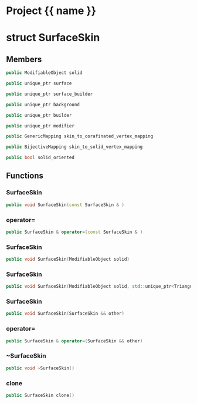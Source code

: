 <script setup>
import {useRoute} from 'vitepress'
const {path} = useRoute()
const tokens = path.split('/')
const words = tokens[2].split('-');
for (let i = 0; i < words.length; i++) {
    words[i] = words[i].charAt(0).toUpperCase() + words[i].slice(1);
    words[i] = words[i].replace('geode', 'Geode')
}
const name = words.join('-');
</script>
# Project {{ name }}

# struct SurfaceSkin


## Members

```cpp
public ModifiableObject solid

```

```cpp
public unique_ptr surface

```

```cpp
public unique_ptr surface_builder

```

```cpp
public unique_ptr background

```

```cpp
public unique_ptr builder

```

```cpp
public unique_ptr modifier

```

```cpp
public GenericMapping skin_to_corafinated_vertex_mapping

```

```cpp
public BijectiveMapping skin_to_solid_vertex_mapping

```

```cpp
public bool solid_oriented

```



## Functions

### SurfaceSkin

```cpp
public void SurfaceSkin(const SurfaceSkin & )
```


### operator=

```cpp
public SurfaceSkin & operator=(const SurfaceSkin & )
```


### SurfaceSkin

```cpp
public void SurfaceSkin(ModifiableObject solid)
```


### SurfaceSkin

```cpp
public void SurfaceSkin(ModifiableObject solid, std::unique_ptr<TriangulatedSurface2D> && mesh, const GenericMapping<index_t> & corafinated_vertex_mapping, bool solid_oriented)
```


### SurfaceSkin

```cpp
public void SurfaceSkin(SurfaceSkin && other)
```


### operator=

```cpp
public SurfaceSkin & operator=(SurfaceSkin && other)
```


### ~SurfaceSkin

```cpp
public void ~SurfaceSkin()
```


### clone

```cpp
public SurfaceSkin clone()
```




